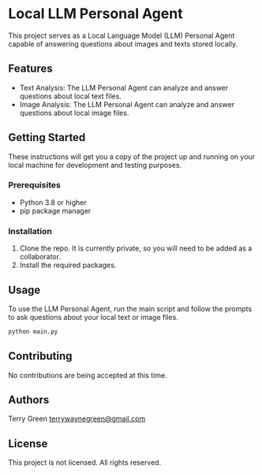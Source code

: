 # Local LLM Personal Agent

This project serves as a Local Language Model (LLM) Personal Agent capable of answering questions about images and texts stored locally.

## Features

- Text Analysis: The LLM Personal Agent can analyze and answer questions about local text files.
- Image Analysis: The LLM Personal Agent can analyze and answer questions about local image files.

## Getting Started

These instructions will get you a copy of the project up and running on your local machine for development and testing purposes.

### Prerequisites

- Python 3.8 or higher
- pip package manager

### Installation

1. Clone the repo.  It is currently private, so you will need to be added as a collaborator.
2. Install the required packages.


## Usage

To use the LLM Personal Agent, run the main script and follow the prompts to ask questions about your local text or image files.

```bash
python main.py
```

## Contributing

No contributions are being accepted at this time.

## Authors

Terry Green terrywaynegreen@gmail.com

## License

This project is not licensed. All rights reserved. 

